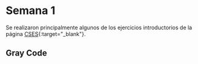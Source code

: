 # Semana 1

Se realizaron principalmente algunos de los ejercicios introductorios de la página [CSES](https://cses.fi/problemset/){:target="_blank"}.

## Gray Code
